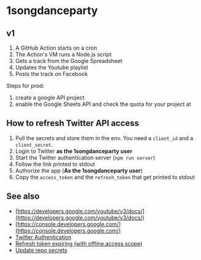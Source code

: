 # 1songdanceparty

## v1

1. A GitHub Action starts on a cron 
2. The Action's VM runs a Node.js script
  1. Gets a track from the Google Spreadsheet
  2. Updates the Youtube playlist
  3. Posts the track on Facebook

Steps for prod:

1. create a google API project
1. enable the Google Sheets API and check the quota for your project at

## How to refresh Twitter API access

1. Pull the secrets and store them in the env. You need a `client_id` and a `client_secret`.
1. Login to Twitter **as the 1songdanceparty user**
1. Start the Twitter authentication server (`npm run server`)
1. Follow the link printed to stdout
1. Authorize the app (**As the 1songdanceparty user**)
1. Copy the `access_token` and the `refresh_token` that get printed to stdout

## See also

- [https://developers.google.com/youtube/v3/docs/](https://developers.google.com/youtube/v3/docs/)
- [https://console.developers.google.com/](https://console.developers.google.com/)
- [Twitter Authentication](https://developer.twitter.com/en/docs/authentication/oauth-2-0/authorization-code)
- [Refresh token expiring (with offline.access scope)](https://twittercommunity.com/t/refresh-token-expiring-with-offline-access-scope/168899/28)
- [Update repo secrets](https://docs.github.com/en/rest/actions/secrets#create-or-update-a-repository-secret)

